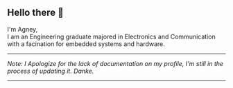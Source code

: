 ## Hello there 👋
I'm Agney,<br>
I am an Engineering graduate majored in Electronics and Communication with a facination for embedded systems and hardware.
<hr>
<i>Note: I Apologize for the lack of documentation on my profile, I'm still in the process of updating it. Danke.</i>
<hr>
